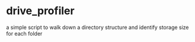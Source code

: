 # drive_profiler
a simple script to walk down a directory structure and identify storage size for each folder
